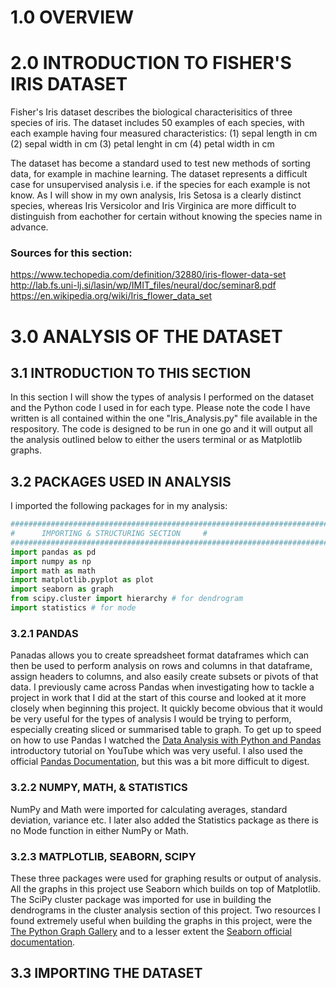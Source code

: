 # 1.0 OVERVIEW




# 2.0 INTRODUCTION TO FISHER'S IRIS DATASET
Fisher's Iris dataset describes the biological characterisitics of three species of iris. The dataset includes 50 examples of each species, with each example having four measured characteristics:
(1) sepal length in cm
(2) sepal width in cm
(3) petal lenght in cm
(4) petal width in cm

The dataset has become a standard used to test new methods of sorting data, for example in machine learning. 
The dataset represents a difficult case for unsupervised analysis i.e. if the species for each example is not know. As I will show in my own analysis, Iris Setosa is a clearly distinct species, whereas Iris Versicolor and Iris Virginica are more difficult to distinguish from eachother for certain without knowing the species name in advance. 

### Sources for this section: 
https://www.techopedia.com/definition/32880/iris-flower-data-set
http://lab.fs.uni-lj.si/lasin/wp/IMIT_files/neural/doc/seminar8.pdf
https://en.wikipedia.org/wiki/Iris_flower_data_set

# 3.0 ANALYSIS OF THE DATASET

## 3.1 INTRODUCTION TO THIS SECTION
In this section I will show the types of  analysis I performed on the dataset and the Python code I used in for each type. Please note the code I have written is all contained within the one "Iris_Analysis.py" file available in the respository. The code is designed to be run in one go and it will output all the analysis outlined below to either the users terminal or as Matplotlib graphs.

## 3.2 PACKAGES USED IN ANALYSIS 
I imported the following packages for in my analysis: 

````python 
#######################################################################
#      IMPORTING & STRUCTURING SECTION     #
#######################################################################
import pandas as pd
import numpy as np
import math as math
import matplotlib.pyplot as plot
import seaborn as graph
from scipy.cluster import hierarchy # for dendrogram
import statistics # for mode
````
### 3.2.1 PANDAS
Panadas allows you to create spreadsheet format dataframes which can then be used to perform analysis on rows and columns in that dataframe, assign headers to columns, and also easily create subsets or pivots of that data. I previously came across Pandas when investigating how to tackle a project in work that I did at the start of this course and looked at it more closely when beginning this project. It quickly become obvious that it would be very useful for the types of analysis I would be trying to perform, especially creating sliced or summarised table to graph.
To get up to speed on how to use Pandas I watched the [Data Analysis with Python and Pandas](https://www.youtube.com/watch?v=Iqjy9UqKKuo&list=PLQVvvaa0QuDc-3szzjeP6N6b0aDrrKyL-) introductory tutorial on YouTube which was very useful. I also used the official [Pandas Documentation](http://pandas.pydata.org/pandas-docs/stable/index.html), but this was a bit more difficult to digest.

### 3.2.2 NUMPY, MATH, & STATISTICS
NumPy and Math were imported for calculating averages, standard deviation, variance etc. I later also added the Statistics package as there is no Mode function in either NumPy or Math.

### 3.2.3 MATPLOTLIB, SEABORN, SCIPY
These three packages were used for graphing results or output of analysis. All the graphs in this project use Seaborn which builds on top of Matplotlib. The SciPy cluster package was imported for use in building the dendrograms in the cluster analysis section of this project. 
Two resources I found extremely useful when building the graphs in this project, were the [The Python Graph Gallery](http://python-graph-gallery.com) and to a lesser extent the [Seaborn official documentation](https://seaborn.pydata.org/).

## 3.3 IMPORTING THE DATASET

